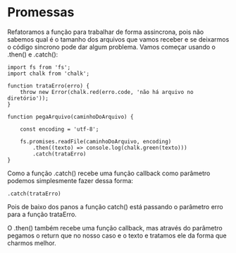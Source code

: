 # Promessas

Refatoramos a função para trabalhar de forma assincrona, pois não sabemos qual é o tamanho dos arquivos que vamos receber e se deixarmos o código sincrono pode dar algum problema. Vamos começar usando o .then() e .catch():

    import fs from 'fs';
    import chalk from 'chalk';

    function trataErro(erro) {
        throw new Error(chalk.red(erro.code, 'não há arquivo no diretório'));
    }

    function pegaArquivo(caminhoDoArquivo) {

        const encoding = 'utf-8';

        fs.promises.readFile(caminhoDoArquivo, encoding)
            .then((texto) => console.log(chalk.green(texto)))
            .catch(trataErro)
    }

Como a função .catch() recebe uma função callback como parâmetro podemos simplesmente fazer dessa forma:

    .catch(trataErro)

Pois de baixo dos panos a função catch() está passando o parâmetro erro para a função trataErro.

O .then() também recebe uma função callback, mas através do parâmetro pegamos o return que no nosso caso e o texto e tratamos ele da forma que charmos melhor.
